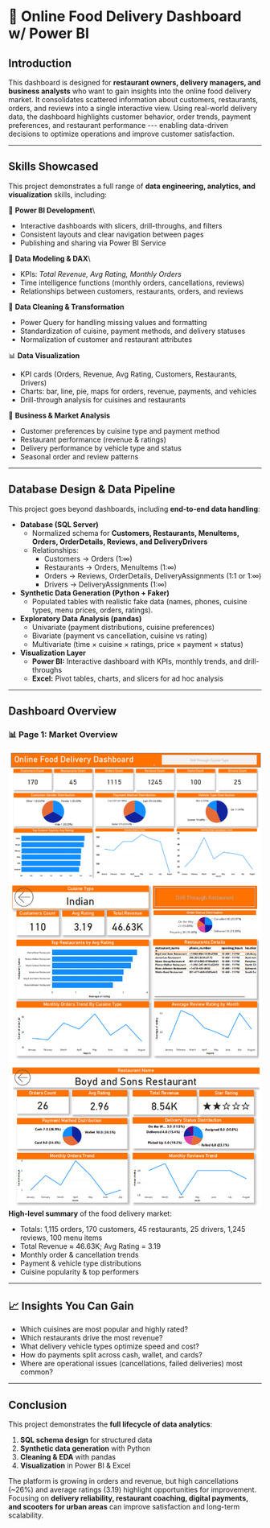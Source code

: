 # 🍔 Online Food Delivery Dashboard w/ Power BI

## Introduction

This dashboard is designed for **restaurant owners, delivery managers,
and business analysts** who want to gain insights into the online food
delivery market. It consolidates scattered information about customers,
restaurants, orders, and reviews into a single interactive view. Using
real-world delivery data, the dashboard highlights customer behavior,
order trends, payment preferences, and restaurant performance ---
enabling data-driven decisions to optimize operations and improve
customer satisfaction.

------------------------------------------------------------------------

## Skills Showcased

This project demonstrates a full range of **data engineering, analytics,
and visualization** skills, including:

🔧 **Power BI Development**\
- Interactive dashboards with slicers, drill-throughs, and filters
- Consistent layouts and clear navigation between pages
- Publishing and sharing via Power BI Service

🧮 **Data Modeling & DAX**\
- KPIs: *Total Revenue, Avg Rating, Monthly Orders*
- Time intelligence functions (monthly orders, cancellations, reviews)
- Relationships between customers, restaurants, orders, and reviews

🧹 **Data Cleaning & Transformation**
- Power Query for handling missing values and formatting
- Standardization of cuisine, payment methods, and delivery statuses
- Normalization of customer and restaurant attributes

📊 **Data Visualization**
- KPI cards (Orders, Revenue, Avg Rating, Customers, Restaurants,
Drivers)
- Charts: bar, line, pie, maps for orders, revenue, payments, and
vehicles
- Drill-through analysis for cuisines and restaurants

🔎 **Business & Market Analysis**
- Customer preferences by cuisine type and payment method
- Restaurant performance (revenue & ratings)
- Delivery performance by vehicle type and status
- Seasonal order and review patterns

------------------------------------------------------------------------

## Database Design & Data Pipeline

This project goes beyond dashboards, including **end-to-end data
handling**:

-   **Database (SQL Server)**
    -   Normalized schema for **Customers, Restaurants, MenuItems,
        Orders, OrderDetails, Reviews, and DeliveryDrivers**
    -   Relationships:
        -   Customers → Orders (1:∞)
        -   Restaurants → Orders, MenuItems (1:∞)
        -   Orders → Reviews, OrderDetails, DeliveryAssignments (1:1 or
            1:∞)
        -   Drivers → DeliveryAssignments (1:∞)
-   **Synthetic Data Generation (Python + Faker)**
    -   Populated tables with realistic fake data (names, phones,
        cuisine types, menu prices, orders, ratings).
-   **Exploratory Data Analysis (pandas)**
    -   Univariate (payment distributions, cuisine preferences)
    -   Bivariate (payment vs cancellation, cuisine vs rating)
    -   Multivariate (time × cuisine × ratings, price × payment ×
        status)
-   **Visualization Layer**
    -   **Power BI:** Interactive dashboard with KPIs, monthly trends,
        and drill-throughs
    -   **Excel:** Pivot tables, charts, and slicers for ad hoc analysis

------------------------------------------------------------------------

## Dashboard Overview

### 📊 Page 1: Market Overview

![Dashboard Screenshot](dash1.png)
![Dashboard Screenshot](dash2.png)
![Dashboard Screenshot](dash3.png)
**High-level summary** of the food delivery market:
- Totals: 1,115 orders, 170 customers, 45 restaurants, 25 drivers, 1,245
reviews, 100 menu items
- Total Revenue ≈ 46.63K; Avg Rating = 3.19
- Monthly order & cancellation trends
- Payment & vehicle type distributions
- Cuisine popularity & top performers

------------------------------------------------------------------------

## 📈 Insights You Can Gain

-   Which cuisines are most popular and highly rated?
-   Which restaurants drive the most revenue?
-   What delivery vehicle types optimize speed and cost?
-   How do payments split across cash, wallet, and cards?
-   Where are operational issues (cancellations, failed deliveries) most
    common?

------------------------------------------------------------------------

## Conclusion

This project demonstrates the **full lifecycle of data analytics**:
1. **SQL schema design** for structured data
2. **Synthetic data generation** with Python
3. **Cleaning & EDA** with pandas
4. **Visualization** in Power BI & Excel

The platform is growing in orders and revenue, but high cancellations
(\~26%) and average ratings (3.19) highlight opportunities for
improvement. Focusing on **delivery reliability, restaurant coaching,
digital payments, and scooters for urban areas** can improve
satisfaction and long-term scalability.
